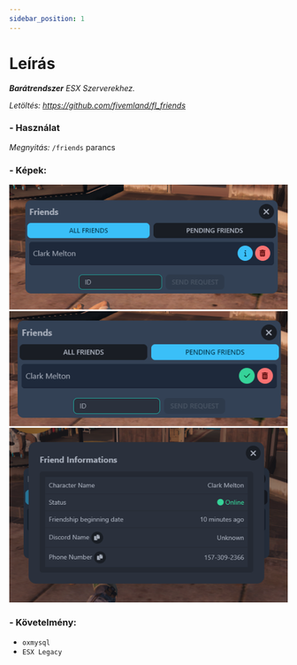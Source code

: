 ```yaml
---
sidebar_position: 1
---
```


# Leírás

_**Barátrendszer** ESX Szerverekhez._

_Letöltés: https://github.com/fivemland/fl_friends_

### - Használat

_Megnyitás:_ `/friends` parancs

### - Képek:

![](https://raw.githubusercontent.com/fivemland/fl_friends/main/screenshots/1.png)
![](https://raw.githubusercontent.com/fivemland/fl_friends/main/screenshots/2.png)
![](https://raw.githubusercontent.com/fivemland/fl_friends/main/screenshots/3.png)

### - Követelmény:

- `oxmysql`
- `ESX Legacy`
